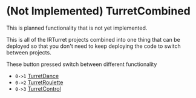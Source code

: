 # (Not Implemented) TurretCombined

This is planned functionality that is not yet implemented.

This is all of the IRTurret projects combined into one thing that can be deployed so that you don't need to keep deploying the code to switch between projects.

These button pressed switch between different functionality
- `0->1` [TurretDance](../TurretDance)
- `0->2` [TurretRoulette](../TurretRoulette)
- `0->3` [TurretControl](../TurretControl)